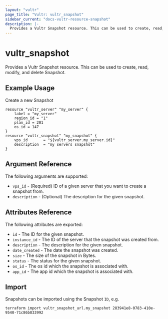 ```yaml
---
layout: "vultr"
page_title: "Vultr: vultr_snapshot"
sidebar_current: "docs-vultr-resource-snapshot"
description: |-
  Provides a Vultr Snapshot resource. This can be used to create, read, modify, and delete Snapshot.
---
```


# vultr_snapshot

Provides a Vultr Snapshot resource. This can be used to create, read, modify, and delete Snapshot.

## Example Usage

Create a new Snapshot

```hcl
resource "vultr_server" "my_server" {
    label = "my_server"
    region_id = "1"
    plan_id = 201
    os_id = 147
}
resource "vultr_snapshot" "my_snapshot" {
    vps_id       = "${vultr_server.my_server.id}"
    description  = "my servers snapshot"
}
```

## Argument Reference

The following arguments are supported:

* `vps_id` - (Required) ID of a given server that you want to create a snapshot from.
* `description` - (Optional) The description for the given snapshot.

## Attributes Reference

The following attributes are exported:

* `id` - The ID for the given snapshot.
* `instance_id` - The ID of the server that the snapshot was created from.
* `description` - The description for the given snapshot.
* `date_created` - The date the snapshot was created.
* `size` - The size of the snapshot in Bytes.
* `status` - The status for the given snapshot.
* `os_id` - The os id which the snapshot is associated with.
* `app_id` - The app id which the snapshot is associated with.

## Import

Snapshots can be imported using the Snapshot `ID`, e.g.

```
terraform import vultr_snapshot_url.my_snapshot 283941e8-0783-410e-9540-71c86b833992
```